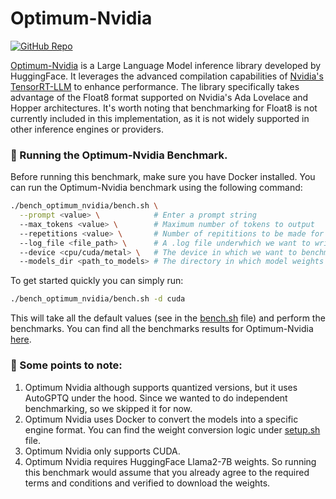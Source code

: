 # Optimum-Nvidia

[![GitHub Repo](https://img.shields.io/badge/github-%23121011.svg?style=for-the-badge&logo=github&logoColor=white)](https://github.com/huggingface/optimum-nvidia) &nbsp;

[Optimum-Nvidia](https://github.com/huggingface/optimum-nvidia) is a Large Language Model inference library developed by HuggingFace. It leverages the advanced compilation capabilities of [Nvidia's TensorRT-LLM](https://github.com/NVIDIA/TensorRT-LLM) to enhance performance. The library specifically takes advantage of the Float8 format supported on Nvidia's Ada Lovelace and Hopper architectures. It's worth noting that benchmarking for Float8 is not currently included in this implementation, as it is not widely supported in other inference engines or providers.

### 🚀 Running the Optimum-Nvidia Benchmark.

Before running this benchmark, make sure you have Docker installed. You can run the Optimum-Nvidia  benchmark using the following command:

```bash
./bench_optimum_nvidia/bench.sh \
  --prompt <value> \            # Enter a prompt string
  --max_tokens <value> \        # Maximum number of tokens to output
  --repetitions <value> \       # Number of repititions to be made for the prompt.
  --log_file <file_path> \      # A .log file underwhich we want to write the results.
  --device <cpu/cuda/metal> \   # The device in which we want to benchmark.
  --models_dir <path_to_models> # The directory in which model weights are present
```

To get started quickly you can simply run:

```bash
./bench_optimum_nvidia/bench.sh -d cuda
```
This will take all the default values (see in the [bench.sh](/bench_optimum_nvidia/bench.sh) file) and perform the benchmarks. You can find all the benchmarks results for Optimum-Nvidia [here](/docs/llama2.md).


### 👀 Some points to note:

1. Optimum Nvidia although supports quantized versions, but it uses AutoGPTQ under the hood. Since we wanted to do independent benchmarking, so we skipped it for now.
2. Optimum Nvidia uses Docker to convert the models into a specific engine format. You can find the weight conversion logic under [setup.sh](/bench_optimum_nvidia/setup.sh) file.
3. Optimum Nvidia only supports CUDA.
4. Optimum Nvidia requires HuggingFace Llama2-7B weights. So running this benchmark would assume that you already agree to the required terms and conditions and verified to download the weights.
